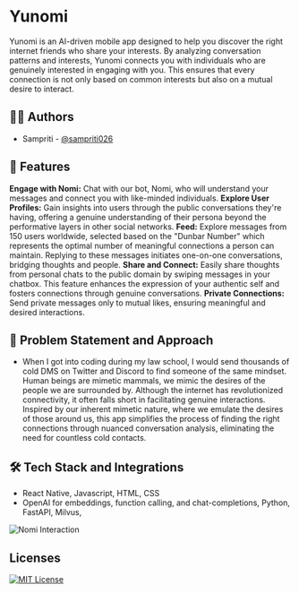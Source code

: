 
# Yunomi

Yunomi is an AI-driven mobile app designed to help you discover the right internet friends who share your interests. By analyzing conversation patterns and interests, Yunomi connects you with individuals who are genuinely interested in engaging with you. This ensures that every connection is not only based on common interests but also on a mutual desire to interact.

## 👩‍💻 Authors

- Sampriti - [@sampriti026](https://www.github.com/sampriti026)


## 🔖 Features

**Engage with Nomi:** Chat with our bot, Nomi, who will understand your messages and connect you with like-minded individuals.
**Explore User Profiles:** Gain insights into users through the public conversations they're having, offering a genuine understanding of their persona beyond the performative layers in other social networks.
**Feed:** Explore messages from 150 users worldwide, selected based on the "Dunbar Number" which represents the optimal number of meaningful connections a person can maintain. Replying to these messages initiates one-on-one conversations, bridging thoughts and people.
**Share and Connect:** Easily share thoughts from personal chats to the public domain by swiping messages in your chatbox. This feature enhances the expression of your authentic self and fosters connections through genuine conversations.
**Private Connections:** Send private messages only to mutual likes, ensuring meaningful and desired interactions.




## 🚧 Problem Statement and Approach

 - When I got into coding during my law school, I would send thousands of cold DMS on Twitter and Discord to find someone of the same mindset. Human beings are mimetic mammals, we mimic the desires of the people we are surrounded by. Although the internet has revolutionized connectivity, it often falls short in facilitating genuine interactions. Inspired by our inherent mimetic nature, where we emulate the desires of those around us, this app simplifies the process of finding the right connections through nuanced conversation analysis, eliminating the need for countless cold contacts.


## 🛠 Tech Stack and Integrations
- React Native, Javascript, HTML, CSS
- OpenAI for embeddings, function calling, and chat-completions, Python, FastAPI, Milvus, 

![Nomi Interaction](https://i.imgur.com/Ti8tGSh.gif) 
## Licenses


[![MIT License](https://img.shields.io/badge/License-MIT-green.svg)](https://choosealicense.com/licenses/mit/)


